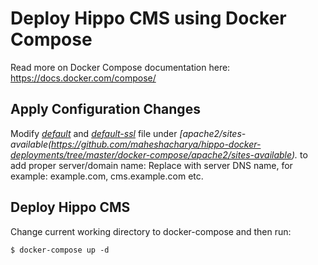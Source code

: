 Deploy Hippo CMS using Docker Compose
=====================================
Read more on Docker Compose documentation here: https://docs.docker.com/compose/

Apply Configuration Changes
---------------------------
Modify *[default](https://github.com/maheshacharya/hippo-docker-deployments/tree/master/docker-compose/apache2/sites-available/default)* and *[default-ssl](https://github.com/maheshacharya/hippo-docker-deployments/tree/master/docker-compose/apache2/sites-available/default-ssl)* file under *[apache2/sites-available(https://github.com/maheshacharya/hippo-docker-deployments/tree/master/docker-compose/apache2/sites-available).* to add proper server/domain name:
Replace *<domain name>* with server DNS name, for example: example.com, cms.example.com etc.


Deploy Hippo CMS
----------
Change current working directory to docker-compose and then run:
```
$ docker-compose up -d
```
